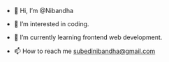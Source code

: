 - 👋 Hi, I’m @Nibandha
- 👀 I’m interested in coding.
- 🌱 I’m currently learning frontend web development.

- 📫 How to reach me subedinibandha@gmail.com

<!---
Nibandha/Nibandha is a ✨ special ✨ repository because its `README.md` (this file) appears on your GitHub profile.
You can click the Preview link to take a look at your changes.
--->

